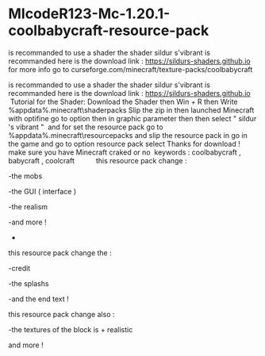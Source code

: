 # MIcodeR123-Mc-1.20.1-coolbabycraft-resource-pack
is recommanded to use a shader the shader sildur s'vibrant is recommanded here is the download link : https://sildurs-shaders.github.io for more info go to curseforge.com/minecraft/texture-packs/coolbabycraft

is recommanded to use a shader the shader sildur s'vibrant is recommanded here is the download link : https://sildurs-shaders.github.io  Tutorial for the Shader: Download the Shader then Win + R then Write %appdata%\.minecraft\shaderpacks Slip the zip in then launched Minecraft with optifine go to option then in graphic parameter then then select " sildur 's vibrant "  and for set the resource pack go to %appdata%\.minecraft\resourcepacks and slip the resource pack in go in the game and go to option resource pack select Thanks for download ! make sure you have Minecraft craked or no  keywords : coolbabycraft , babycraft , coolcraft           this resource pack change :

-the mobs



-the GUI ( interface )



-the realism



-and more !



+



this resource pack change the :



-credit 



-the splashs



-and the end text !



this resource pack change also :



-the textures of the block is + realistic



and more !
